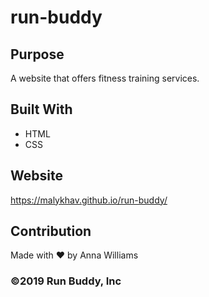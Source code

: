 # run-buddy
## Purpose
A website that offers fitness training services.

## Built With
* HTML
* CSS

## Website
https://malykhav.github.io/run-buddy/

## Contribution
Made with ❤️ by Anna Williams

### ©️2019 Run Buddy, Inc
